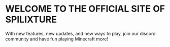 <!DOCTYPE html>
<html>
<head>
<title>SpiLixture</title>
</head>
<body>

<h1>WELCOME TO THE OFFICIAL 
SITE OF SPILIXTURE</h1>
<p>With new features, new updates, and new ways to play, join our discord community and have fun playing Minecraft more!
</p>

</body>
</html>
